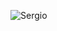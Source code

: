 ![Sergio](https://avatars0.githubusercontent.com/u/45376986?s=400&u=f15cb03dd25996971c4735a5546c8b123d7dbbf2&v=4)

